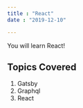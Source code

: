 ```yaml
---
title : "React"
date : "2019-12-10"

---
```



You will learn React!

## Topics Covered

1. Gatsby
2. Graphql
3. React